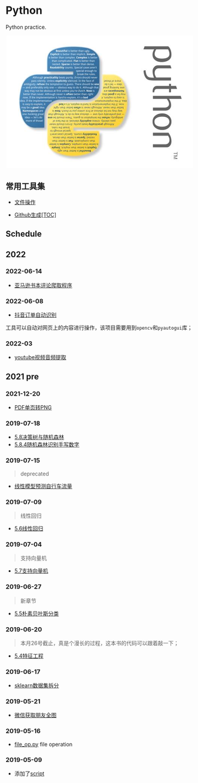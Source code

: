 # Python
Python practice.

<p align='center'>
<img src='bg.png'>
</p>

## 常用工具集

- [文件操作](./script/file_op.py)

- [Github生成[TOC]](./script/github_toc.py)


## Schedule

## 2022



### 2022-06-14

- [亚马逊书本评论爬取程序](https://github.com/DisasterMeng/Gui-Amazon-Review)


### 2022-06-08

- [抖音订单自动识别](./script/douyin.py)

工具可以自动对网页上的内容进行操作，该项目需要用到`opencv`和`pyautogui`库；


### 2022-03

- [youtube视频音频提取](./script/youtube.py)



## 2021 pre

### 2021-12-20

- [PDF单页转PNG](./projects/pdf2Img)

### 2019-07-18

- [5.8决策树与随机森林](./projects/handbook/05_8.py)
- [5.8.4随机森林识别手写数字](./projects/handbook/05_8_4.py)

### 2019-07-15
> deprecated

- [线性模型预测自行车流量](./projects/handbook/05_6_4.py)

### 2019-07-09
> 线性回归

- [5.6线性回归](./projects/handbook/05_6.py)

### 2019-07-04
> 支持向量机

- [5.7支持向量机](./projects/handbook/05_7.py)

### 2019-06-27
> 新章节

- [5.5朴素贝叶斯分类](./projects/handbook/05_5.py)

### 2019-06-20
> 本月26号截止，真是个漫长的过程，这本书的代码可以跟着敲一下；

- [5.4特征工程](./projects/handbook/05_4.py)

### 2019-06-17

- [sklearn数据集拆分](./projects/handbook/05_3_2.py)

### 2019-05-21

- [微信获取朋友全图](./script/wechat_friends.py)

### 2019-05-16

- [file_op.py](./script/file_op.py)
    file operation

### 2019-05-09

- 添加了[script](./script)
